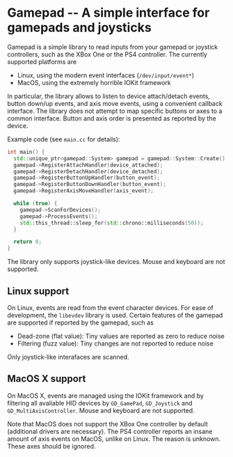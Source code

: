 # Gamepad -- A simple interface for gamepads and joysticks

Gamepad is a simple library to read inputs from your gamepad or joystick
controllers, such as the XBox One or the PS4 controller. The currently
supported platforms are

* Linux, using the modern event interfaces (`/dev/input/event*`)
* MacOS, using the extremely horrible IOKit framework

In particular, the library allows to listen to device attach/detach events,
button down/up events, and axis move events, using a convenient callback
interface. The library does not attempt to map specific buttons or axes to
a common interface. Button and axis order is presented as reported by the
device.

Example code (see `main.cc` for details):

````c++
int main() {
  std::unique_ptr<gamepad::System> gamepad = gamepad::System::Create();
  gamepad->RegisterAttachHandler(device_attached);
  gamepad->RegisterDetachHandler(device_detached);
  gamepad->RegisterButtonUpHandler(button_event);
  gamepad->RegisterButtonDownHandler(button_event);
  gamepad->RegisterAxisMoveHandler(axis_event);

  while (true) {
    gamepad->ScanForDevices();
    gamepad->ProcessEvents();
    std::this_thread::sleep_for(std::chrono::milliseconds(50));
  }

  return 0;
}
````

The library only supports joystick-like devices. Mouse and keyboard are not
supported.

## Linux support

On Linux, events are read from the event character devices. For ease of
development, the `libevdev` library is used. Certain features of the gamepad
are supported if reported by the gamepad, such as

* Dead-zone (flat value): Tiny values are reported as zero to reduce noise
* Filtering (fuzz value): Tiny changes are not reported to reduce noise

Only joystick-like interafaces are scanned.

## MacOS X support

On MacOS X, events are managed using the IOKit framework and by filtering
all avaliable HID devices by `GD_GamePad`, `GD_Joystick` and
`GD_MultiAxisController`. Mouse and keyboard are not supported.

Note that MacOS does not support the XBox One controller by default (additional
drivers are necessary). The PS4 controller reports an insane amount of axis
events on MacOS, unlike on Linux. The reason is unknown. These axes should be
ignored.
